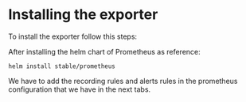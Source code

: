 # Installing the exporter
To install the exporter follow this steps:

After installing the helm chart of Prometheus as reference:
```
helm install stable/prometheus
```
We have to add the recording rules and alerts rules in the prometheus configuration that we have in the next tabs.
